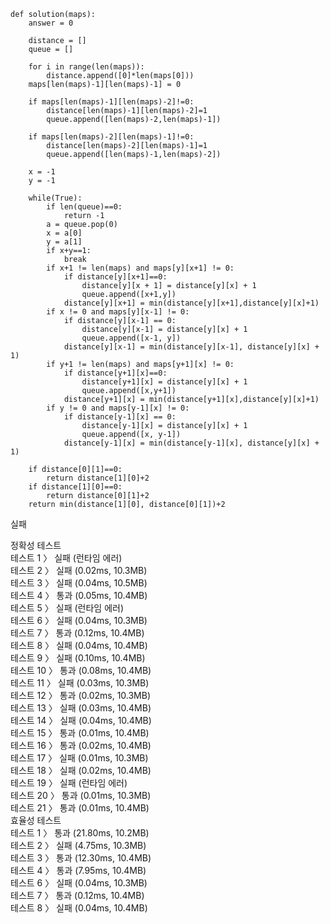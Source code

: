 ```
def solution(maps):
    answer = 0
    
    distance = []
    queue = []

    for i in range(len(maps)):
        distance.append([0]*len(maps[0]))
    maps[len(maps)-1][len(maps)-1] = 0

    if maps[len(maps)-1][len(maps)-2]!=0:
        distance[len(maps)-1][len(maps)-2]=1
        queue.append([len(maps)-2,len(maps)-1])

    if maps[len(maps)-2][len(maps)-1]!=0:
        distance[len(maps)-2][len(maps)-1]=1
        queue.append([len(maps)-1,len(maps)-2])

    x = -1
    y = -1

    while(True):
        if len(queue)==0:
            return -1
        a = queue.pop(0)
        x = a[0]
        y = a[1]
        if x+y==1:
            break
        if x+1 != len(maps) and maps[y][x+1] != 0:
            if distance[y][x+1]==0:
                distance[y][x + 1] = distance[y][x] + 1
                queue.append([x+1,y])
            distance[y][x+1] = min(distance[y][x+1],distance[y][x]+1)
        if x != 0 and maps[y][x-1] != 0:
            if distance[y][x-1] == 0:
                distance[y][x-1] = distance[y][x] + 1
                queue.append([x-1, y])
            distance[y][x-1] = min(distance[y][x-1], distance[y][x] + 1)
        if y+1 != len(maps) and maps[y+1][x] != 0:
            if distance[y+1][x]==0:
                distance[y+1][x] = distance[y][x] + 1
                queue.append([x,y+1])
            distance[y+1][x] = min(distance[y+1][x],distance[y][x]+1)
        if y != 0 and maps[y-1][x] != 0:
            if distance[y-1][x] == 0:
                distance[y-1][x] = distance[y][x] + 1
                queue.append([x, y-1])
            distance[y-1][x] = min(distance[y-1][x], distance[y][x] + 1)

    if distance[0][1]==0:
        return distance[1][0]+2
    if distance[1][0]==0:
        return distance[0][1]+2
    return min(distance[1][0], distance[0][1])+2
```
실패

정확성  테스트<br>
테스트 1 〉	실패 (런타임 에러)<br>
테스트 2 〉	실패 (0.02ms, 10.3MB)<br>
테스트 3 〉	실패 (0.04ms, 10.5MB)<br>
테스트 4 〉	통과 (0.05ms, 10.4MB)<br>
테스트 5 〉	실패 (런타임 에러)<br>
테스트 6 〉	실패 (0.04ms, 10.3MB)<br>
테스트 7 〉	통과 (0.12ms, 10.4MB)<br>
테스트 8 〉	실패 (0.04ms, 10.4MB)<br>
테스트 9 〉	실패 (0.10ms, 10.4MB)<br>
테스트 10 〉	통과 (0.08ms, 10.4MB)<br>
테스트 11 〉	실패 (0.03ms, 10.3MB)<br>
테스트 12 〉	통과 (0.02ms, 10.3MB)<br>
테스트 13 〉	실패 (0.03ms, 10.4MB)<br>
테스트 14 〉	실패 (0.04ms, 10.4MB)<br>
테스트 15 〉	통과 (0.01ms, 10.4MB)<br>
테스트 16 〉	통과 (0.02ms, 10.4MB)<br>
테스트 17 〉	실패 (0.01ms, 10.3MB)<br>
테스트 18 〉	실패 (0.02ms, 10.4MB)<br>
테스트 19 〉	실패 (런타임 에러)<br>
테스트 20 〉	통과 (0.01ms, 10.3MB)<br>
테스트 21 〉	통과 (0.01ms, 10.4MB)<br>
효율성  테스트<br>
테스트 1 〉	통과 (21.80ms, 10.2MB)<br>
테스트 2 〉	실패 (4.75ms, 10.3MB)<br>
테스트 3 〉	통과 (12.30ms, 10.4MB)<br>
테스트 4 〉	통과 (7.95ms, 10.4MB)<br>
테스트 6 〉	실패 (0.04ms, 10.3MB)<br>
테스트 7 〉	통과 (0.12ms, 10.4MB)<br>
테스트 8 〉	실패 (0.04ms, 10.4MB)<br>
